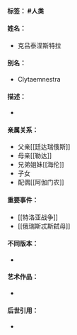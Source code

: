 #### 标签： #人类
#### 姓名：
- 克吕泰涅斯特拉
#### 别名：
- Clytaemnestra
#### 描述：
- 
#### 亲属关系：
- 父亲[[廷达瑞俄斯]]
- 母亲[[勒达]]
- 兄弟姐妹[[海伦]]
- 子女
- 配偶[[阿伽门农]]
#### 重要事件：
- [[特洛亚战争]]
- [[俄瑞斯忒斯弑母]]
#### 不同版本：
- 
#### 艺术作品：
- 
#### 后世引用：
- 